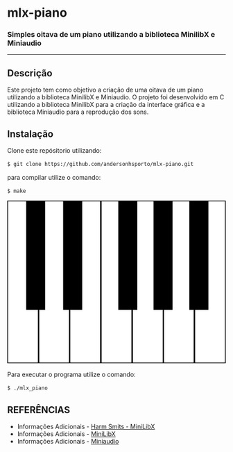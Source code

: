# mlx-piano

### Simples oitava de um piano utilizando a biblioteca MinilibX e Miniaudio
<hr>

## Descrição

Este projeto tem como objetivo a criação de uma oitava de um piano utilizando a biblioteca MinilibX e Miniaudio. O projeto foi desenvolvido em C utilizando a biblioteca MinilibX para a criação da interface gráfica e a biblioteca Miniaudio para a reprodução dos sons.


## Instalação

Clone este repósitorio utilizando:
```sh
$ git clone https://github.com/andersonhsporto/mlx-piano.git
```
para compilar utilize o comando:
```sh
$ make
```
![mandatory](https://github.com/andersonhsporto/mlx-piano/blob/main/resources/keys.png)

Para executar o programa utilize o comando:
```sh
$ ./mlx_piano
```

## REFERÊNCIAS
* Informações Adicionais - [Harm Smits - MiniLibX](https://harm-smits.github.io/42docs/libs/minilibx) 
* Informações Adicionais - [MiniLibX](https://github.com/42Paris/minilibx-linux) 
* Informações Adicionais - [Miniaudio](https://miniaud.io/index.html) 

